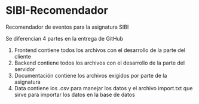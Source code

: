 # SIBI-Recomendador
Recomendador de eventos para la asignatura SIBI

Se diferencian 4 partes en la entrega de GitHub
1. Frontend contiene todos los archivos con el desarrollo de la parte del cliente
2. Backend contiene todos los archivos con el desarrollo de la parte del servidor
3. Documentación contiene los archivos exigidos por parte de la asignatura
4. Data contiene los .csv para manejar los datos y el archivo import.txt que sirve para importar los datos en la base de datos
